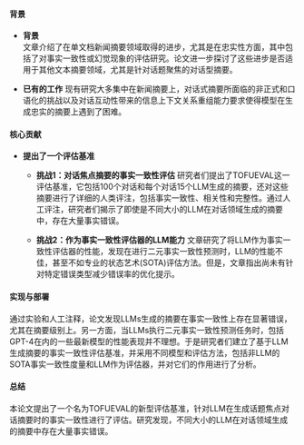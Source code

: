 #### 背景
- **背景**       
文章介绍了在单文档新闻摘要领域取得的进步，尤其是在忠实性方面，其中包括了对事实一致性或幻觉现象的评估研究。论文进一步探讨了这些进步是否适用于其他文本摘要领域，尤其是针对话题聚焦的对话型摘要。

- **已有的工作**
现有研究大多集中在新闻摘要上，对话式摘要所面临的非正式和口语化的挑战以及对话互动性带来的信息上下文关系重组能力要求使得模型在生成忠实的摘要上遇到了困难。

#### 核心贡献
- **提出了一个评估基准**  
    - **挑战1：对话焦点摘要的事实一致性评估**
        研究者们提出了TOFUEVAL这一评估基准，它包括100个对话和每个对话15个LLM生成的摘要，还对这些摘要进行了详细的人类评注，包括事实一致性、相关性和完整性。通过人工评注，研究者们揭示了即使是不同大小的LLM在对话领域生成的摘要中，存在大量事实错误。

    - **挑战2：作为事实一致性评估器的LLM能力**
        文章研究了将LLM作为事实一致性评估器的性能，发现在进行二元事实一致性预测时，LLM的性能不佳，甚至不如专业的状态艺术(SOTA)评估方法。但是，文章指出尚未有针对特定错误类型减少错误率的优化提示。

#### 实现与部署
通过实验和人工注释，论文发现LLMs生成的摘要在事实一致性上存在显著错误，尤其在摘要级别上。另一方面，当LLMs执行二元事实一致性预测任务时，包括GPT-4在内的一些最新模型的性能表现并不理想。于是研究者们建立了基于LLM生成摘要的事实一致性评估基准，并采用不同模型和评估方法，包括非LLM的SOTA事实一致性度量和LLM作为评估器，并对它们的作用进行了分析。

#### 总结
本论文提出了一个名为TOFUEVAL的新型评估基准，针对LLM在生成话题焦点对话摘要时的事实一致性进行了评估。研究发现，不同大小的LLM在对话领域生成的摘要中存在大量事实错误。